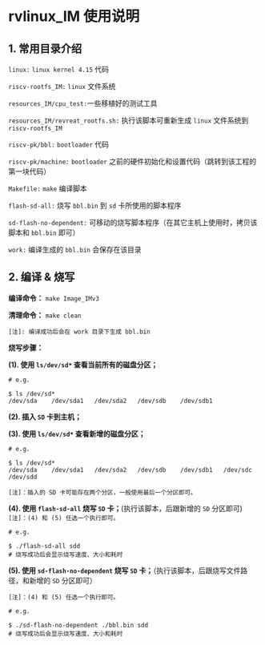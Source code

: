 # rvlinux_IM 使用说明



## 1. 常用目录介绍



`linux:` `linux kernel 4.15` 代码

`riscv-rootfs_IM:` `linux` 文件系统

`resources_IM/cpu_test:`一些移植好的测试工具

`resources_IM/revreat_rootfs.sh:` 执行该脚本可重新生成 `linux` 文件系统到 `riscv-rootfs_IM`

`riscv-pk/bbl:` `bootloader` 代码

`riscv-pk/machine:` `bootloader` 之前的硬件初始化和设置代码（跳转到该工程的第一块代码）



`Makefile:` `make` 编译脚本

`flash-sd-all:` 烧写 `bbl.bin` 到 `sd` 卡所使用的脚本程序

`sd-flash-no-dependent:` 可移动的烧写脚本程序（在其它主机上使用时，拷贝该脚本和 `bbl.bin` 即可）

`work:` 编译生成的 `bbl.bin` 会保存在该目录



## 2. 编译 & 烧写

**编译命令：** `make Image_IMv3`

**清理命令：** `make clean`

`[注]: 编译成功后会在 work 目录下生成 bbl.bin`



**烧写步骤：**



**(1). 使用 `ls/dev/sd*` 查看当前所有的磁盘分区；**

```shell
# e.g.

$ ls /dev/sd*
/dev/sda	/dev/sda1	/dev/sda2	/dev/sdb	/dev/sdb1
```

**(2). 插入 `SD` 卡到主机；**

**(3). 使用 `ls/dev/sd*` 查看新增的磁盘分区；**

```shell
# e.g.

$ ls /dev/sd*
/dev/sda	/dev/sda1	/dev/sda2	/dev/sdb	/dev/sdb1	/dev/sdc	/dev/sdd
```

`[注]：插入的 SD 卡可能存在两个分区，一般使用最后一个分区即可。`


**(4). 使用 `flash-sd-all` 烧写 `SD` 卡；**(执行该脚本，后跟新增的 `SD` 分区即可)
`[注]：(4) 和 (5) 任选一个执行即可。`


```shell
# e.g.

$ ./flash-sd-all sdd
# 烧写成功后会显示烧写速度、大小和耗时
```
**(5). 使用 `sd-flash-no-dependent` 烧写 `SD` 卡；**（执行该脚本，后跟烧写文件路径，和新增的 `SD` 分区即可）

`[注]：(4) 和 (5) 任选一个执行即可。`
```shell
# e.g.

$ ./sd-flash-no-dependent ./bbl.bin sdd
# 烧写成功后会显示烧写速度、大小和耗时
```

